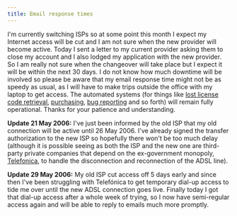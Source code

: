 ```yaml
---
title: Email response times
---
```


I'm currently switching ISPs so at some point this month I expect my Internet access will be cut and I am not sure when the new provider will become active. Today I sent a letter to my current provider asking them to close my account and I also lodged my application with the new provider. So I am really not sure when the changeover will take place but I expect it will be within the next 30 days. I do not know how much downtime will be involved so please be aware that my email response time might not be as speedy as usual, as I will have to make trips outside the office with my laptop to get access. The automated systems (for things like [lost license code retrieval](https://secure.wincent.com/a/support/registration/), [purchasing](https://secure.wincent.com/a/store/), [bug reporting](http://bugs.wincent.com/) and so forth) will remain fully operational. Thanks for your patience and understanding.

**Update 21 May 2006:** I've just been informed by the old ISP that my old connection will be active until 26 May 2006. I've already signed the transfer authorization to the new ISP so hopefully there won't be too much delay (although it is possible seeing as both the ISP and the new one are third-party private companies that depend on the ex-government monopoly, [Telefonica](http://telefonica.es/), to handle the disconnection and reconnection of the ADSL line).

**Update 29 May 2006:** My old ISP cut access off 5 days early and since then I've been struggling with Telefónica to get temporary dial-up access to tide me over until the new ADSL connection goes live. Finally today I got that dial-up access after a whole week of trying, so I now have semi-regular access again and will be able to reply to emails much more promptly.
